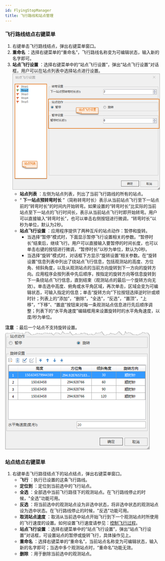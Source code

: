 ```yaml
---
id: FlyingStopManager
title: 飞行路线和站点管理  
---  
```

### 飞行路线结点右键菜单

  1. 右键单击飞行路线结点，弹出右键菜单窗口。
  2. **重命名** ：选择右键菜单的“重命名”，飞行路线名称变为可编辑状态，输入新的名字即可。
  3. **站点飞行设置** ：选择右键菜单中的“站点飞行设置”，弹出“站点飞行设置”对话框，用户可以在站点列表中选择站点进行设置。     
![](img/FlyCtrl1.png)    
      * **站点列表** ：左侧为站点列表，列出了当前飞行路线的所有的站点。
      * “ **下一站点预转弯时长** ”（简称转弯时长）表示从当前站点飞行至下一站点前的“转弯时长”的时间内开始转弯。如果设置的“转弯时长”比实际的当前站点至下一站点的飞行时间长，表示从当前站点飞行时即开始转弯。用户可以直接输入“转弯时长”，也可以单击右侧按钮进行微调，“转弯时长”以秒为单位，默认为2秒。 
      * **站点飞行设置** ：应用程序提供了两种互斥的站点动作：暂停和旋转。
        * 当选择“暂停”模式时，下面显示暂停飞行设置相关的参数。“暂停时长”结束后，继续飞行。用户可以直接输入要暂停的时间长度，也可以单击右键的按钮进行微调，“暂停时长”以秒为单位，默认为0秒。 
        * 当选择“旋转”模式时，对话框下方显示“旋转设置”相关参数。在“旋转设置”信息列表中列出了绕站点飞行信息，包括观测站的高度、方位角、倾斜角度，以及从观测站点的当前方向旋转到下一方向的旋转方向。应用程序会按列表中先后顺序，按指定的旋转方向等信息旋转到下一条绕站点飞行信息，直到结束（观测站点的最后一个旋转方向无效）。单击选中高度、俯角或水平角区域，再次单击，区域会变为可编辑状态，可输入指定的信息；单击“旋转方向”下拉按钮选择逆时针或顺时针；列表上的“添加”，“删除”，“全选”，“反选”，“置顶”，“上移”，“下移”、“置底”按钮来对每一条观测站点信息进行先后顺序调整；列表下的“水平角速度”编辑框用来设置旋转时的水平角角速度，以度/秒为单位。 

**注意** ：最后一个站点不支持旋转设置。    
![](img/FlyCtrl3.png)  

### 站点结点右键菜单

  1. 右键单击飞行路径结点下的站点结点，弹出右键菜单窗口。 
      * **飞行** ：执行已设置的这条飞行路线。
      * **定位到** ：定位到当前选中的飞行站点。
      * **全选** ：全部选中当前飞行路径下的观测站点。在飞行路线停止的时候，"全选"功能可用。
      * **反选** ：将当前选中的观测站点设为非选中状态，将非选中状态的观测站点设为选中状态。在飞行路线停止的时候，"反选"功能可用。
      * **取消站点速度** ：取消从当前选中站点开始飞行到下一个观测站点时所使用的飞行速度的设置。如何设置飞行速度请参见：[控制飞行过程](ControlFlying)。
      * **站点飞行设置** ：选择右键菜单中的“站点飞行设置”，弹出“站点飞行设置”对话框，可设置站点的暂停或旋转飞行，具体操作见上。
      * **重命名** ：选择右键菜单的“重命名”，当前站点名称变为可编辑状态，输入新的名字即可；当选中多个观测站点时，“重命名”功能无效。
      * **删除** ：用于删除当前选中的观测站点。



